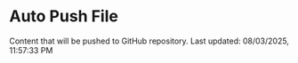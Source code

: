 # Auto Push File

Content that will be pushed to GitHub repository.
Last updated: 08/03/2025, 11:57:33 PM